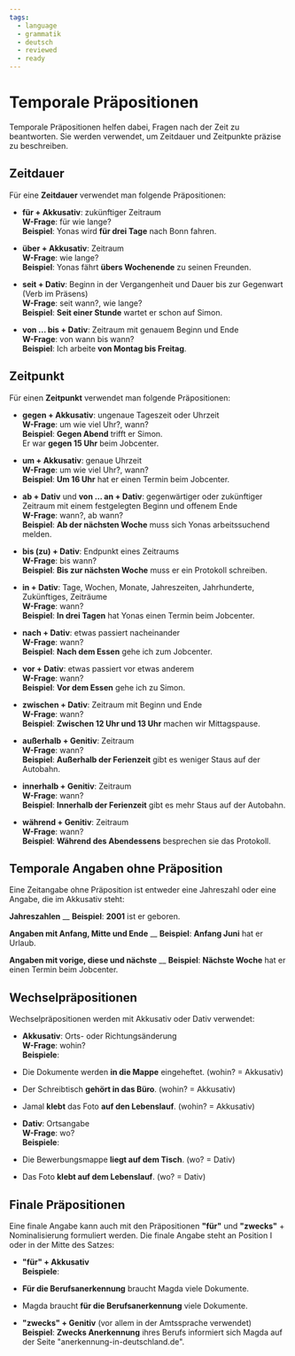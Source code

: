 ```yaml
---
tags:
  - language
  - grammatik
  - deutsch
  - reviewed
  - ready
---
```


# Temporale Präpositionen

Temporale Präpositionen helfen dabei, Fragen nach der Zeit zu beantworten. Sie werden verwendet, um Zeitdauer und Zeitpunkte präzise zu beschreiben.

## Zeitdauer

Für eine __Zeitdauer__ verwendet man folgende Präpositionen:

- __für + Akkusativ__: zukünftiger Zeitraum  
  __W-Frage__: für wie lange?  
  __Beispiel__: Yonas wird __für drei Tage__ nach Bonn fahren.

- __über + Akkusativ__: Zeitraum  
  __W-Frage__: wie lange?  
  __Beispiel__: Yonas fährt __übers Wochenende__ zu seinen Freunden.

- __seit + Dativ__: Beginn in der Vergangenheit und Dauer bis zur Gegenwart (Verb im Präsens)  
  __W-Frage__: seit wann?, wie lange?  
  __Beispiel__: __Seit einer Stunde__ wartet er schon auf Simon.

- __von ... bis + Dativ__: Zeitraum mit genauem Beginn und Ende  
  __W-Frage__: von wann bis wann?  
  __Beispiel__: Ich arbeite __von Montag bis Freitag__.

## Zeitpunkt

Für einen __Zeitpunkt__ verwendet man folgende Präpositionen:

- __gegen + Akkusativ__: ungenaue Tageszeit oder Uhrzeit  
  __W-Frage__: um wie viel Uhr?, wann?  
  __Beispiel__: __Gegen Abend__ trifft er Simon.  
  Er war __gegen 15 Uhr__ beim Jobcenter.

- __um + Akkusativ__: genaue Uhrzeit  
  __W-Frage__: um wie viel Uhr?, wann?  
  __Beispiel__: __Um 16 Uhr__ hat er einen Termin beim Jobcenter.

- __ab + Dativ__ und __von ... an + Dativ__: gegenwärtiger oder zukünftiger Zeitraum mit einem festgelegten Beginn und offenem Ende  
  __W-Frage__: wann?, ab wann?  
  __Beispiel__: __Ab der nächsten Woche__ muss sich Yonas arbeitssuchend melden.

- __bis (zu) + Dativ__: Endpunkt eines Zeitraums  
  __W-Frage__: bis wann?  
  __Beispiel__: __Bis zur nächsten Woche__ muss er ein Protokoll schreiben.

- __in + Dativ__: Tage, Wochen, Monate, Jahreszeiten, Jahrhunderte, Zukünftiges, Zeiträume  
  __W-Frage__: wann?  
  __Beispiel__: __In drei Tagen__ hat Yonas einen Termin beim Jobcenter.

- __nach + Dativ__: etwas passiert nacheinander  
  __W-Frage__: wann?  
  __Beispiel__: __Nach dem Essen__ gehe ich zum Jobcenter.

- __vor + Dativ__: etwas passiert vor etwas anderem  
  __W-Frage__: wann?  
  __Beispiel__: __Vor dem Essen__ gehe ich zu Simon.

- __zwischen + Dativ__: Zeitraum mit Beginn und Ende  
  __W-Frage__: wann?  
  __Beispiel__: __Zwischen 12 Uhr und 13 Uhr__ machen wir Mittagspause.

- __außerhalb + Genitiv__: Zeitraum  
  __W-Frage__: wann?  
  __Beispiel__: __Außerhalb der Ferienzeit__ gibt es weniger Staus auf der Autobahn.

- __innerhalb + Genitiv__: Zeitraum  
  __W-Frage__: wann?  
  __Beispiel__: __Innerhalb der Ferienzeit__ gibt es mehr Staus auf der Autobahn.

- __während + Genitiv__: Zeitraum  
  __W-Frage__: wann?  
  __Beispiel__: __Während des Abendessens__ besprechen sie das Protokoll.

## Temporale Angaben ohne Präposition

Eine Zeitangabe ohne Präposition ist entweder eine Jahreszahl oder eine Angabe, die im Akkusativ steht:

__Jahreszahlen__  __
   __Beispiel__: __2001__ ist er geboren.

__Angaben mit Anfang, Mitte und Ende__  __
   __Beispiel__: __Anfang Juni__ hat er Urlaub.

__Angaben mit vorige, diese und nächste__  __
   __Beispiel__: __Nächste Woche__ hat er einen Termin beim Jobcenter.

## Wechselpräpositionen

Wechselpräpositionen werden mit Akkusativ oder Dativ verwendet:

- __Akkusativ__: Orts- oder Richtungsänderung  
  __W-Frage__: wohin?  
  __Beispiele__:
- Die Dokumente werden __in die Mappe__ eingeheftet. (wohin? = Akkusativ)
- Der Schreibtisch __gehört in das Büro__. (wohin? = Akkusativ)
- Jamal __klebt__ das Foto __auf den Lebenslauf__. (wohin? = Akkusativ)

- __Dativ__: Ortsangabe  
  __W-Frage__: wo?  
  __Beispiele__:
- Die Bewerbungsmappe __liegt auf dem Tisch__. (wo? = Dativ)
- Das Foto __klebt auf dem Lebenslauf__. (wo? = Dativ)

## Finale Präpositionen

Eine finale Angabe kann auch mit den Präpositionen __"für"__ und __"zwecks"__ + Nominalisierung formuliert werden. Die finale Angabe steht an Position I oder in der Mitte des Satzes:

- __"für" + Akkusativ__  
  __Beispiele__:
- __Für die Berufsanerkennung__ braucht Magda viele Dokumente.  
- Magda braucht __für die Berufsanerkennung__ viele Dokumente.

- __"zwecks" + Genitiv__ (vor allem in der Amtssprache verwendet)  
  __Beispiel__: __Zwecks Anerkennung__ ihres Berufs informiert sich Magda auf der Seite "anerkennung-in-deutschland.de".
